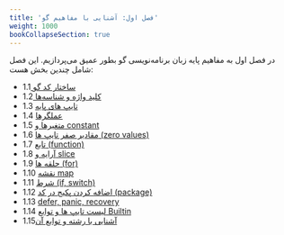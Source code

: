 ```yaml
---
title: 'فصل اول: آشنایی با مفاهیم گو'
weight: 1000
bookCollapseSection: true
---
```


در فصل اول به مفاهیم پایه زبان برنامه‌نویسی گو  بطور عمیق می‌پردازیم. این فصل شامل چندین بخش هست:

- 1.1[ ساختار کد گو](structure-of-go-code)
- 1.2[ کلید واژه و شناسه‌ها](go-built-in-keywords-identifiers)
- 1.3 [تایپ های پایه](go-basic-types)
- 1.4 [عملگرها](go-operators)
- 1.5 [متغیرها و constant](go-variables-and-consts)
- 1.6 [مقادیر صفر تایپ ها (zero values)](go-zero-values)
- 1.7 [تابع (function)](go-function)
- 1.8 [آرایه و slice](go-array)
- 1.9 [حلقه ها (for)](go-for)
- 1.10 [نقشه map](go-map)
- 1.11 [شرط (if, switch)](go-if-switch)
- 1.12 [اضافه کردن پکیج در کد (package)](go-package)
- 1.13 [defer, panic, recovery](go-defer-panic-recovery)
- 1.14 [لیست تایپ ها و توابع Builtin](go-builtins)
- 1.15[آشنایی با رشته و توابع آن](go-string-formatting)
